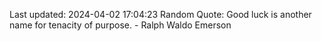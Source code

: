 Last updated: 2024-04-02 17:04:23
Random Quote: Good luck is another name for tenacity of purpose. - Ralph Waldo Emerson